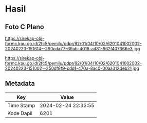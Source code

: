 # Hasil

## Foto C Plano

https://sirekap-obj-formc.kpu.go.id/2fc5/pemilu/pdpr/62/01/04/10/02/6201041002002-20240223-151614--290cda77-69ab-4018-ad81-962f407366e3.jpg

https://sirekap-obj-formc.kpu.go.id/2fc5/pemilu/pdpr/62/01/04/10/02/6201041002002-20240223-151002--350df8f9-cdd1-470a-8ac0-00aa312deb21.jpg


## Metadata

| Key        | Value               |
| ---------- | ------------------- |
| Time Stamp | 2024-02-24 22:33:55 |
| Kode Dapil | 6201                |



